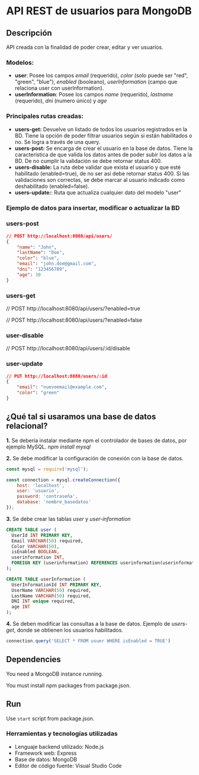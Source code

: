 # API REST de usuarios para MongoDB

## Descripción

API creada con la finalidad de poder crear, editar y ver usuarios.  
### Modelos: 
- **user**: Posee los campos *email* (requerido), *color* (solo puede ser "red", "green", "blue"), *enabled* (booleano), *userInformation* (campo que relaciona user con userInformation).
- **userInformation**: Posee los campos *name* (requerido), *lastname* (requerido), *dni* (numero único) y *age*

### Principales rutas creadas:
- **users-get:** Devuelve un listado de todos los usuarios registrados en la BD. Tiene la opción de poder filtrar usuarios según si están habilitados o no. Se logra a través de una query.
- **users-post:** Se encarga de crear el usuario en la base de datos. Tiene la característica de que valida los datos antes de poder subir los datos a la BD. De no cumplir la validación se debe retornar status 400.
- **users-disable:** La ruta debe validar que exista el usuario y que esté habilitado (enabled=true), de no ser así debe retornar status 400. Si las validaciones son correctas, se debe marcar al usuario indicado como deshabilitado (enabled=false).
- **users-update:**: Ruta que actualiza cualquier dato del modelo "user"

### Ejemplo de datos para insertar, modificar o actualizar la BD
### users-post

```json 
// POST http://localhost:8080/api/users/
{
    "name": "John",
    "lastName": "Doe",
    "color": "blue",
    "email": "john.doe@gmail.com",
    "dni": "123456789",
    "age": 30
}
```
### users-get
// POST http://localhost:8080/api/users/?enabled=true

// POST http://localhost:8080/api/users/?enabled=false

### user-disable
// POST http://localhost:8080/api/users/:id/disable

### user-update
```json 
// PUT http://localhost:8080/users/:id
{
    "email": "nuevoemail@example.com",
    "color": "green"
}
```
## ¿Qué tal si usaramos una base de datos relacional?
**1.** Se debería instalar mediante npm el controlador de bases de datos, por ejemplo MySQL.
*npm install mysql*

**2.** Se debe modificar la configuración de conexión con la base de datos. 
```javascript
const mysql = require('mysql');

const connection = mysql.createConnection({
    host: 'localhost',
    user: 'usuario',
    password: 'contraseña',
    database: 'nombre_basedatos'
});
```
**3.** Se debe crear las tablas *user* y *user-information*
```sql
CREATE TABLE user (
  UserId INT PRIMARY KEY,
  Email VARCHAR(50) required,
  Color VARCHAR(50),
  isEnabled BOOLEAN,
  userinformation INT,
  FOREIGN KEY (userinformation) REFERENCES userinformation(userinformationId)
);

CREATE TABLE userInformation (
  UserInformationId INT PRIMARY KEY,
  UserName VARCHAR(50) required,
  LastName VARCHAR(50) required,
  DNI INT unique required,
  age INT
);
```

**4.** Se deben modificar las consultas a la base de datos. Ejemplo de *users-get*, donde se obtienen los usuarios habilitados.
```javascript
connection.query('SELECT * FROM usuer WHERE isEnabled = TRUE')
```

## Dependencies

You need a MongoDB instance running.

You must install npm packages from package.json.

## Run

Use `start` script from package.json.

### Herramientas y tecnologías utilizadas
- Lenguaje backend utilizado: Node.js
- Framework web: Express
- Base de datos: MongoDB
- Editor de código fuente: Visual Studio Code
